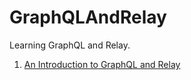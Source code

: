 # GraphQLAndRelay

Learning GraphQL and Relay.

1. [An Introduction to GraphQL and Relay](01_introduction.md)
